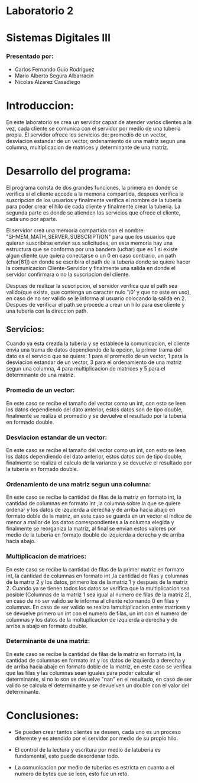 # Laboratorio 2 
# Sistemas Digitales III

### Presentado por:

- Carlos Fernando Guio Rodriguez
- Mario Alberto Segura Albarracin
- Nicolas Alzarez Casadiego

# Introduccion:
	
En este laboratorio se crea un servidor capaz de atender varios clientes a la vez, cada cliente se comunica con el servidor por medio de una tuberia propia. El servidor ofrece los servicios de: promedio de un vector, desviacion estandar de un vector, ordenamiento de una matriz segun una columna, multiplicacion de matrices y determinante de una matriz.

# Desarrollo del programa:

El programa consta de dos grandes funciones, la primera en donde se verifica si el cliente accede a la memoria compartida, despues verifica la suscripcion de los usuarios y finalmente verifica el nombre de la tuberia para poder crear el hilo de cada cliente y finalmente crear la tuberia. La segunda parte es donde se atienden los servicios que ofrece el cliente, cada uno por aparte.

El servidor crea una memoria compartida con el nombre: "SHMEM_MATH_SERVER_SUBSCRIPTION" para que los usuarios que quieran suscribirse envien sus solicitudes, en esta memoria hay una estructura que se conforma por una bandera (uchar) que es 1 si existe algun cliente que quiera conectarse o un 0 en caso contrario, un path (char[81]) en donde se escribira el path de la tuberia donde se quiere hacer la comunicacion Cliente-Servidor y finalmente una salida en donde el servidor confirmara o no la suscripcion del cliente.

Despues de realizar la suscripcion, el servidor verifica que el path sea valido(que exista, que contenga un caracter nulo '\0' y que no este en uso), en caso de no ser valido se le informa al usuario colocando la salida en 2. Despues de verificar el path se procede a crear un hilo para ese cliente y una tuberia con la direccion path.

## Servicios:

Cuando ya esta creada la tuberia y se establece la comunicacion, el cliente envia una trama de datos dependiendo de la opcion, la primer trama del dato es el servicio que se quiere: 1 para el promedio de un vector, 1 para la desviacion estandar de un vector, 3 para el ordenamiento de una matriz segun una columna, 4 para multiplicacion de matrices y 5 para el determinante de una matriz.

### Promedio de un vector:
En este caso se recibe el tamaño del vector como un int, con esto se leen los datos dependiendo del dato anterior, estos datos son de tipo double, finalmente se realiza el promedio y se devuelve el resultado por la tuberia en formado double. 
 
### Desviacion estandar de un vector:
En este caso se recibe el tamaño del vector como un int, con esto se leen los datos dependiendo del dato anterior, estos datos son de tipo double, finalmente se realiza el calculo de la varianza y se devuelve el resultado por la tuberia en formado double. 

### Ordenamiento de una matriz segun una columna: 

En este caso se recibe la cantidad de filas de la matriz en formato int, la cantidad de columnas en formato int ,la columna sobre la que se quiere ordenar y los datos de izquierda a derecha y de arriba hacia abajo en formato doble de la matriz, en este caso se guarda en un vector el indice de menor a mallor de los datos correspondientes a la columna elegida y finalmente se reorganiza la matriz, al final se envian estos valores por medio de la tuberia en formato double de izquierda a derecha y de arriba hacia abajo.

### Multiplicacion de matrices:

En este caso se recibe la cantidad de filas de la primer matriz en formato int, la cantidad de columnas en formato int ,la cantidad de filas y columnas de la matriz 2 y los datos, primero los de la matriz 1 y despues de la matriz 2. Cuando ya se tienen todos los datos se verifica que la multiplicacion sea posible (Columnas de la matriz 1 sea igual al numero de filas de la matriz 2), en caso de no ser valido se le informa al cliente retornando 0 en filas y columnas. En caso de ser valido se realiza lamultiplicacion entre matrices y se devuelve primero un int con el numero de filas, un int con el numero de columnas y los datos de la moltuplicacion de izquierda a derecha y de arriba a abajo en formato double. 

### Determinante de una matriz:

En este caso se recibe la cantidad de filas de la matriz en formato int, la cantidad de columnas en formato int y los datos de izquierda a derecha y de arriba hacia abajo en formato doble de la matriz, en este caso se verifica que las filas y las columnas sean iguales para poder calcular el determinante, si no lo son se devuelve "nan" en el resultado, en caso de ser valido se calcula el determinante y se devuelven un double con el valor del determinante.
	


# Conclusiones:
	
- Se pueden crear tantos clientes se deseen, cada uno es un proceso diferente y es atendido por el servidor por medio de su propio hilo.

- El control de la lectura y escritura por medio de latuberia es fundamental, esto puede desordenar todo.

- La comunicacion por medio de tuberias es estricta en cuanto a el numero de bytes que se leen, esto fue un reto.


	




















